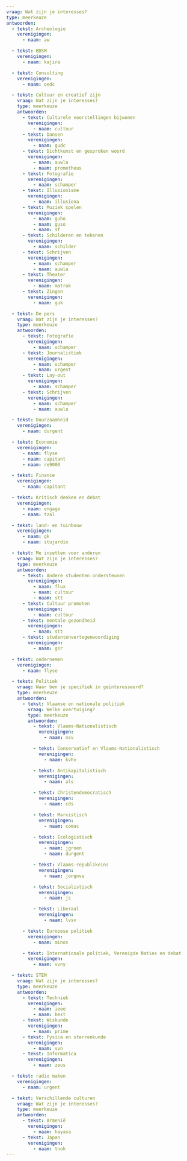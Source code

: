```yaml
---
vraag: Wat zijn je interesses?
type: meerkeuze
antwoorden:
  - tekst: Archeologie
    verenigingen:
      - naam: aw

  - tekst: BDSM
    verenigingen:
      - naam: kajira

  - tekst: Consulting
    verenigingen:
      - naam: oedc

  - tekst: Cultuur en creatief zijn
    vraag: Wat zijn je interesses?
    type: meerkeuze
    antwoorden:
      - tekst: Culturele voorstellingen bijwonen
        verenigingen:
          - naam: cultour
      - tekst: Dansen
        verenigingen:
          - naam: gudc
      - tekst: Dichtkunst en gesproken woord
        verenigingen:
          - naam: auwla
          - naam: prometheus
      - tekst: Fotografie
        verenigingen:
          - naam: schamper
      - tekst: Illusionisme
        verenigingen:
          - naam: illusiona
      - tekst: Muziek spelen
        verenigingen:
          - naam: guho
          - naam: guso
          - naam: sf
      - tekst: Schilderen en tekenen
        verenigingen:
          - naam: schilder
      - tekst: Schrijven
        verenigingen:
          - naam: schamper
          - naam: auwla
      - tekst: Theater
        verenigingen:
          - naam: matrak
      - tekst: Zingen
        verenigingen:
          - naam: guk

  - tekst: De pers
    vraag: Wat zijn je interesses?
    type: meerkeuze
    antwoorden:
      - tekst: Fotografie
        verenigingen:
          - naam: schamper
      - tekst: Journalistiek
        verenigingen:
          - naam: schamper
          - naam: urgent
      - tekst: Lay-out
        verenigingen:
          - naam: schamper
      - tekst: Schrijven
        verenigingen:
          - naam: schamper
          - naam: auwla

  - tekst: Duurzaamheid
    verenigingen:
      - naam: durgent

  - tekst: Economie
    verenigingen:
      - naam: flyse
      - naam: capitant
      - naam: re9000

  - tekst: Finance
    verenigingen:
      - naam: capitant

  - tekst: Kritisch denken en debat
    verenigingen:
      - naam: engage
      - naam: tzal

  - tekst: land- en tuinbouw
    verenigingen:
      - naam: gk
      - naam: stujardin

  - tekst: Me inzetten voor anderen
    vraag: Wat zijn je interesses?
    type: meerkeuze
    antwoorden:
      - tekst: Andere studenten ondersteunen
        verenigingen:
          - naam: flux
          - naam: cultour
          - naam: stt
      - tekst: Cultuur promoten
        verenigingen:
          - naam: cultour
      - tekst: mentale gezondheid
        verenigingen:
          - naam: stt
      - tekst: studentenvertegenwoordiging
        verenigingen:
          - naam: gsr

  - tekst: ondernemen
    verenigingen:
      - naam: flyse

  - tekst: Politiek
    vraag: Waar ben je specifiek in geïnteresseerd?
    type: meerkeuze
    antwoorden:
      - tekst: Vlaamse en nationale politiek
        vraag: Welke overtuiging?
        type: meerkeuze
        antwoorden:
          - tekst: Vlaams-Nationalistisch
            verenigingen:
              - naam: nsv

          - tekst: Conservatief en Vlaams-Nationalistisch
            verenigingen:
              - naam: kvhv

          - tekst: Antikapitalistisch
            verenigingen:
              - naam: als

          - tekst: Christendemocratisch
            verenigingen:
              - naam: cds

          - tekst: Marxistisch
            verenigingen:
              - naam: comac

          - tekst: Ecologistisch
            verenigingen:
              - naam: jgroen
              - naam: durgent

          - tekst: Vlaams-republikeins
            verenigingen:
              - naam: jongnva

          - tekst: Socialistisch
            verenigingen:
              - naam: js

          - tekst: Liberaal
            verenigingen:
              - naam: lvsv

      - tekst: Europese politiek
        verenigingen:
          - naam: minos

      - tekst: Internationale politiek, Verenigde Naties en debat
        verenigingen:
          - naam: vvny

  - tekst: STEM
    vraag: Wat zijn je interesses?
    type: meerkeuze
    antwoorden:
      - tekst: Techniek
        verenigingen:
          - naam: ieee
          - naam: best
      - tekst: Wiskunde
        verenigingen:
          - naam: prime
      - tekst: Fysica en sterrenkunde
        verenigingen:
          - naam: vvn
      - tekst: Informatica
        verenigingen:
          - naam: zeus

  - tekst: radio maken
    verenigingen:
      - naam: urgent

  - tekst: Verschillende culturen
    vraag: Wat zijn je interesses?
    type: meerkeuze
    antwoorden:
      - tekst: Armenië
        verenigingen:
          - naam: hayasa
      - tekst: Japan
        verenigingen:
          - naam: tnok
---
```

